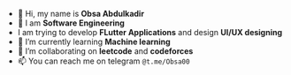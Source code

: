 - 👋 Hi, my name is **Obsa Abdulkadir**
- 👀 I am **Software Engineering**
- I am trying to develop **FLutter Applications** and design **UI/UX designing**
- 🌱 I’m currently learning **Machine learning**
- 💞️ I’m collaborating on **leetcode** and **codeforces**
- 📫 You can reach me on telegram ```@t.me/Obsa00```

<!---
Obsaabdu/Obsaabdu is a ✨ special ✨ repository because its `README.md` (this file) appears on your GitHub profile.
You can click the Preview link to take a look at your changes.
--->

